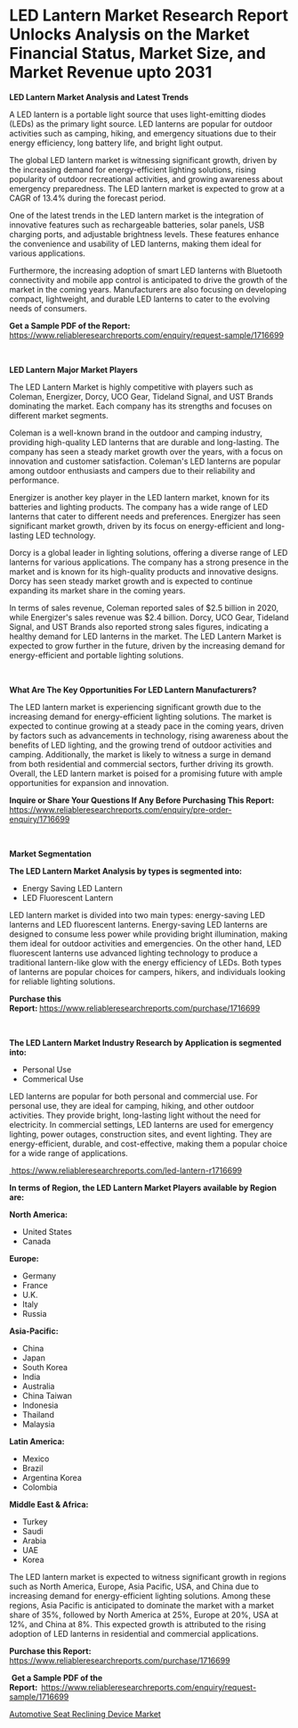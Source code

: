 <p><h1>LED Lantern Market Research Report Unlocks Analysis on the Market Financial Status, Market Size, and Market Revenue upto 2031</h1></p><p><strong>LED Lantern Market Analysis and Latest Trends</strong></p>
<p><p>A LED lantern is a portable light source that uses light-emitting diodes (LEDs) as the primary light source. LED lanterns are popular for outdoor activities such as camping, hiking, and emergency situations due to their energy efficiency, long battery life, and bright light output.</p><p>The global LED lantern market is witnessing significant growth, driven by the increasing demand for energy-efficient lighting solutions, rising popularity of outdoor recreational activities, and growing awareness about emergency preparedness. The LED lantern market is expected to grow at a CAGR of 13.4% during the forecast period.</p><p>One of the latest trends in the LED lantern market is the integration of innovative features such as rechargeable batteries, solar panels, USB charging ports, and adjustable brightness levels. These features enhance the convenience and usability of LED lanterns, making them ideal for various applications.</p><p>Furthermore, the increasing adoption of smart LED lanterns with Bluetooth connectivity and mobile app control is anticipated to drive the growth of the market in the coming years. Manufacturers are also focusing on developing compact, lightweight, and durable LED lanterns to cater to the evolving needs of consumers.</p></p>
<p><strong>Get a Sample PDF of the Report:&nbsp;</strong> <a href="https://www.reliableresearchreports.com/enquiry/request-sample/1716699">https://www.reliableresearchreports.com/enquiry/request-sample/1716699</a></p>
<p>&nbsp;</p>
<p><strong>LED Lantern Major Market Players</strong></p>
<p><p>The LED Lantern Market is highly competitive with players such as Coleman, Energizer, Dorcy, UCO Gear, Tideland Signal, and UST Brands dominating the market. Each company has its strengths and focuses on different market segments.</p><p>Coleman is a well-known brand in the outdoor and camping industry, providing high-quality LED lanterns that are durable and long-lasting. The company has seen a steady market growth over the years, with a focus on innovation and customer satisfaction. Coleman's LED lanterns are popular among outdoor enthusiasts and campers due to their reliability and performance.</p><p>Energizer is another key player in the LED lantern market, known for its batteries and lighting products. The company has a wide range of LED lanterns that cater to different needs and preferences. Energizer has seen significant market growth, driven by its focus on energy-efficient and long-lasting LED technology.</p><p>Dorcy is a global leader in lighting solutions, offering a diverse range of LED lanterns for various applications. The company has a strong presence in the market and is known for its high-quality products and innovative designs. Dorcy has seen steady market growth and is expected to continue expanding its market share in the coming years.</p><p>In terms of sales revenue, Coleman reported sales of $2.5 billion in 2020, while Energizer's sales revenue was $2.4 billion. Dorcy, UCO Gear, Tideland Signal, and UST Brands also reported strong sales figures, indicating a healthy demand for LED lanterns in the market. The LED Lantern Market is expected to grow further in the future, driven by the increasing demand for energy-efficient and portable lighting solutions.</p></p>
<p>&nbsp;</p>
<p><strong>What Are The Key Opportunities For LED Lantern Manufacturers?</strong></p>
<p><p>The LED lantern market is experiencing significant growth due to the increasing demand for energy-efficient lighting solutions. The market is expected to continue growing at a steady pace in the coming years, driven by factors such as advancements in technology, rising awareness about the benefits of LED lighting, and the growing trend of outdoor activities and camping. Additionally, the market is likely to witness a surge in demand from both residential and commercial sectors, further driving its growth. Overall, the LED lantern market is poised for a promising future with ample opportunities for expansion and innovation.</p></p>
<p><strong>Inquire or Share Your Questions If Any Before Purchasing This Report:</strong> <a href="https://www.reliableresearchreports.com/enquiry/pre-order-enquiry/1716699">https://www.reliableresearchreports.com/enquiry/pre-order-enquiry/1716699</a></p>
<p>&nbsp;</p>
<p><strong>Market Segmentation</strong></p>
<p><strong>The LED Lantern Market Analysis by types is segmented into:</strong></p>
<p><ul><li>Energy Saving LED Lantern</li><li>LED Fluorescent Lantern</li></ul></p>
<p><p>LED lantern market is divided into two main types: energy-saving LED lanterns and LED fluorescent lanterns. Energy-saving LED lanterns are designed to consume less power while providing bright illumination, making them ideal for outdoor activities and emergencies. On the other hand, LED fluorescent lanterns use advanced lighting technology to produce a traditional lantern-like glow with the energy efficiency of LEDs. Both types of lanterns are popular choices for campers, hikers, and individuals looking for reliable lighting solutions.</p></p>
<p><strong>Purchase this Report:&nbsp;</strong><a href="https://www.reliableresearchreports.com/purchase/1716699">https://www.reliableresearchreports.com/purchase/1716699</a></p>
<p>&nbsp;</p>
<p><strong>The LED Lantern Market Industry Research by Application is segmented into:</strong></p>
<p><ul><li>Personal Use</li><li>Commerical Use</li></ul></p>
<p><p>LED lanterns are popular for both personal and commercial use. For personal use, they are ideal for camping, hiking, and other outdoor activities. They provide bright, long-lasting light without the need for electricity. In commercial settings, LED lanterns are used for emergency lighting, power outages, construction sites, and event lighting. They are energy-efficient, durable, and cost-effective, making them a popular choice for a wide range of applications.</p></p>
<p><a href="https://www.reliableresearchreports.com/led-lantern-r1716699">&nbsp;https://www.reliableresearchreports.com/led-lantern-r1716699</a></p>
<p><strong>In terms of Region, the LED Lantern Market Players available by Region are:</strong></p>
<p>
    <p> <strong> North America: </strong>
        <ul>
            <li>United States</li>
            <li>Canada</li>
        </ul>
        </p> 
    <p> <strong> Europe: </strong>
        <ul>
            <li>Germany</li>
            <li>France</li>
            <li>U.K.</li>
            <li>Italy</li>
            <li>Russia</li>
        </ul>
        </p> 
    <p> <strong> Asia-Pacific: </strong>
        <ul>
            <li>China</li>
            <li>Japan</li>
            <li>South Korea</li>
            <li>India</li>
            <li>Australia</li>
            <li>China Taiwan</li>
            <li>Indonesia</li>
            <li>Thailand</li>
            <li>Malaysia</li>
        </ul>
        </p> 
    <p> <strong> Latin America: </strong>
        <ul>
            <li>Mexico</li>
            <li>Brazil</li>
            <li>Argentina Korea</li>
            <li>Colombia</li>
        </ul>
        </p> 
    <p> <strong> Middle East & Africa: </strong>
        <ul>
            <li>Turkey</li>
            <li>Saudi</li>
            <li>Arabia</li>
            <li>UAE</li>
            <li>Korea</li>
        </ul>
    </p>
    </p>
<p><p>The LED lantern market is expected to witness significant growth in regions such as North America, Europe, Asia Pacific, USA, and China due to increasing demand for energy-efficient lighting solutions. Among these regions, Asia Pacific is anticipated to dominate the market with a market share of 35%, followed by North America at 25%, Europe at 20%, USA at 12%, and China at 8%. This expected growth is attributed to the rising adoption of LED lanterns in residential and commercial applications.</p></p>
<p><strong>Purchase this Report: </strong><a href="https://www.reliableresearchreports.com/purchase/1716699">https://www.reliableresearchreports.com/purchase/1716699</a></p>
<p>&nbsp;<strong>Get a Sample PDF of the Report:&nbsp;&nbsp;</strong><a href="https://www.reliableresearchreports.com/enquiry/request-sample/1716699">https://www.reliableresearchreports.com/enquiry/request-sample/1716699</a></p>
<p><strong></strong></p>
<p><p><a href="https://github.com/nicneale/Market-Research-Report-List-1/blob/main/automotive-seat-reclining-device-market.md">Automotive Seat Reclining Device Market</a></p></p>
